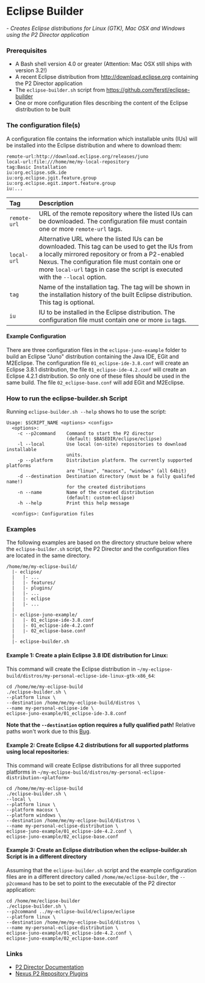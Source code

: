 # Eclipse Builder
*- Creates Eclipse distributions for Linux (GTK), Mac OSX and Windows using the P2 Director application*

### Prerequisites
 - A Bash shell version 4.0 or greater (Attention: Mac OSX still ships with version 3.2!)
 - A recent Eclipse distribution from http://download.eclipse.org containing the P2 Director application
 - The `eclipse-builder.sh` script from https://github.com/ferstl/eclipse-builder
 - One or more configuration files describing the content of the Eclipse distribution to be built


### The configuration file(s)
A configuration file contains the information which installable units (IUs) will be installed into the Eclipse distribution and where to download them:

    remote-url:http://download.eclipse.org/releases/juno
    local-url:file:///home/me/my-local-repository
    tag:Basic Installation
    iu:org.eclipse.sdk.ide
    iu:org.eclipse.jgit.feature.group
    iu:org.eclipse.egit.import.feature.group
    iu:...

| Tag | Description |
|:----|:------------|
| `remote-url` | URL of the remote repository where the listed IUs can be downloaded. The configuration file must contain one or more `remote-url` tags.
| `local-url` | Alternative URL where the listed IUs can be downloaded. This tag can be used to get the IUs from a locally mirrored repository or from a P2-enabled Nexus. The configuration file must contain one or more `local-url` tags in case the script is executed with the `--local` option.
| `tag` | Name of the installation tag. The tag will be shown in the installation history of the built Eclipse distribution. This tag is optional.
| `iu` | IU to be installed in the Eclipse distribution. The configuration file must contain one or more `iu` tags.


#### Example Configuration
There are three configuration files in the `eclipse-juno-example` folder to build an Eclipse "Juno" distribution containing the Java IDE, EGit and M2Eclipse. The configuration file `01_eclipse-ide-3.8.conf` will create an Eclipse 3.8.1 distribution, the file `01_eclipse-ide-4.2.conf` will create an Eclipse 4.2.1 distribution. So only one of these files should be used in the same build. The file `02_eclipse-base.conf` will add EGit and M2Eclipse.


 
### How to run the eclipse-builder.sh Script
Running `eclipse-builder.sh --help` shows ho to use the script:

    Usage: $SCRIPT_NAME <options> <configs>
      <options>:
        -c --p2command    Command to start the P2 director
                          (default: $BASEDIR/eclipse/eclipse)
        -l --local        Use local (on-site) repositories to download installable
                          units.
        -p --platform     Distribution platform. The currently supported platforms
                          are "linux", "macosx", "windows" (all 64bit)
        -d --destination  Destination directory (must be a fully qualifed name!)
                          for the created distributions
        -n --name         Name of the created distribution
                          (default: custom-eclipse)
        -h --help         Print this help message
      
      <configs>: Configuration files
      
### Examples
The following examples are based on the directory structure below where the `eclipse-builder.sh` script, the P2 Director and the configuration files are located in the same directory.

    /home/me/my-eclipse-build/
      |- eclipse/
      |   |- ...
      |   |- features/
      |   |- plugins/
      |   |- ...
      |   |- eclipse
      |   |- ...
      |
      |- eclipse-juno-example/
      |   |- 01_eclipse-ide-3.8.conf
      |   |- 01_eclipse-ide-4.2.conf
      |   |- 02_eclipse-base.conf
      |
      |- eclipse-builder.sh


#### Example 1: Create a plain Eclipse 3.8 IDE distribution for Linux:
This command will create the Eclipse distribution in `~/my-eclipse-build/distros/my-personal-eclipse-ide-linux-gtk-x86_64`:

    cd /home/me/my-eclipse-build
    ./eclipse-builder.sh \
    --platform linux \
    --destination /home/me/my-eclipse-build/distros \
    --name my-personal-eclipse-ide \
    eclipse-juno-example/01_eclipse-ide-3.8.conf
    
**Note that the `--destination` option requires a fully qualified path!** Relative paths won't work due to this [Bug](https://bugs.eclipse.org/bugs/show_bug.cgi?id=329619).


#### Example 2: Create Eclipse 4.2 distributions for all supported platforms using local repositories:
This command will create Eclipse distributions for all three supported platforms in `~/my-eclipse-build/distros/my-personal-eclipse-distribution-<platform>`

    cd /home/me/my-eclipse-build
    ./eclipse-builder.sh \
    --local \
    --platform linux \
    --platform macosx \
    --platform windows \
    --destination /home/me/my-eclipse-build/distros \
    --name my-personal-eclipse-distribution \
    eclipse-juno-example/01_eclipse-ide-4.2.conf \
    eclipse-juno-example/02_eclipse-base.conf


#### Example 3: Create an Eclipse distribution when the eclipse-builder.sh Script is in a different directory
Assuming that the `eclipse-builder.sh` script and the example configuration files are in a different directory called `/home/me/eclipse-builder`, the `--p2command` has to be set to point to the executable of the P2 director application:

    cd /home/me/eclipse-builder
    ./eclipse-builder.sh \
    --p2command ../my-eclipse-build/eclipse/eclipse
    --platform linux \
    --destination /home/me/my-eclipse-build/distros \
    --name my-personal-eclipse-distribution \
    eclipse-juno-example/01_eclipse-ide-4.2.conf \
    eclipse-juno-example/02_eclipse-base.conf


### Links
 - [P2 Director Documentation](http://help.eclipse.org/juno/index.jsp?topic=%2Forg.eclipse.platform.doc.isv%2Fguide%2Fp2_director.html)
 - [Nexus P2 Repository Plugins](https://docs.sonatype.org/display/Nexus/Nexus+OSGi+Experimental+Features+-+P2+Repository+Plugin)
